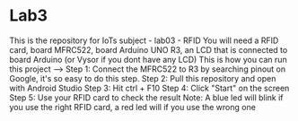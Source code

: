 # Lab3
This is the repository for IoTs subject - lab03 - RFID
You will need a RFID card, board MFRC522, board Arduino UNO R3, an LCD that is connected to board Arduino (or Vysor if you dont have any LCD)
This is how you can run this project -->
Step 1: Connect the MFRC522 to R3 by searching pinout on Google, it's so easy to do this step.
Step 2: Pull this repository and open with Android Studio
Step 3: Hit ctrl + F10
Step 4: Click "Start" on the screen
Step 5: Use your RFID card to check the result
Note: A blue led will blink if you use the right RFID card, a red led will if you use the wrong one
